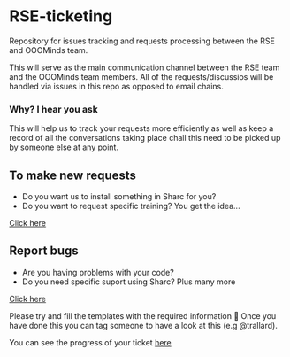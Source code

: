 # RSE-ticketing
Repository for issues tracking and requests processing between the RSE and OOOMinds team.


This will serve as the main communication channel between the RSE team and the OOOMinds team members. All of the requests/discussios will be handled via issues in this repo as opposed to email chains.

### Why? I hear you ask
This will help us to track your requests more efficiently as well as keep a record of all the conversations taking place chall this need to be picked up by someone else at any point. 

## To make new requests
- Do you want us to install something in Sharc for you?
- Do you want to request specific training?
You get the idea...

[Click here](https://github.com/ooominds/RSE-ticketing/issues/new?template=request.md)

## Report bugs
- Are you having problems with your code?
- Do you need specific suport using Sharc?
Plus many more

[Click here](https://github.com/ooominds/RSE-ticketing/issues/new?template=bugs.md)

Please try and fill the templates with the required information 📝
Once you have done this you can tag someone to have a look at this (e.g @trallard). 

You can see the progress of your ticket [here](https://github.com/ooominds/RSE-ticketing/projects/1/)
